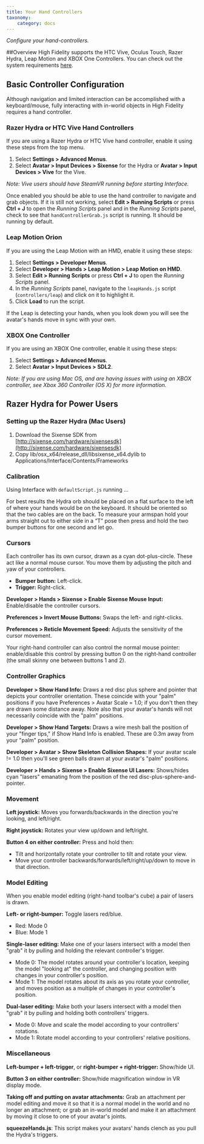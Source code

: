 ```yaml
---
title: Your Hand Controllers
taxonomy:
    category: docs 
---
```

*Configure your hand-controllers.*

##Overview
High Fidelity supports the HTC Vive, Oculus Touch, Razer Hydra, Leap Motion and XBOX One Controllers. You can check out the system requirements [here](../../../get-started/requirements). 

## Basic Controller Configuration

Although navigation and limited interaction can be accomplished with a keyboard/mouse, fully interacting with in-world objects in High Fidelity requires a hand controller.

### Razer Hydra or HTC Vive Hand Controllers

If you are using a Razer Hydra or HTC Vive hand controller, enable it using these steps from the top menu.

1. Select **Settings > Advanced Menus**.
2. Select **Avatar > Input Devices > Sixense** for the Hydra or **Avatar > Input Devices > Vive** for the Vive.

*Note: Vive users should have SteamVR running before starting Interface.*

Once enabled you should be able to use the hand controller to navigate and grab objects. If it is still not working, select **Edit > Running Scripts** or press **Ctrl + J** to open the *Running Scripts* panel and in the *Running Scripts* panel, check to see that `handControllerGrab.js` script is running. It should be running by default.

### Leap Motion Orion

If you are using the Leap Motion with an HMD, enable it using these steps:

1. Select **Settings > Developer Menus**.
2. Select **Developer > Hands > Leap Motion > Leap Motion on HMD**.
3. Select **Edit > Running Scripts** or press **Ctrl + J** to open the *Running Scripts* panel.
4. In the *Running Scripts* panel, navigate to the `leapHands.js` script (`controllers/leap`) and click on it to highlight it.
5. Click **Load** to run the script.

If the Leap is detecting your hands, when you look down you will see the avatar's hands move in sync with your own.

### XBOX One Controller

If you are using an XBOX One controller, enable it using these steps:

1. Select **Settings > Advanced Menus**.
2. Select **Avatar > Input Devices > SDL2**.

*Note: If you are using Mac OS, and are having issues with using an XBOX controller, see Xbox 360 Controller (OS X) for more information.*

## Razer Hydra for Power Users

### Setting up the Razer Hydra (Mac Users)

1. Download the Sixense SDK from [http://sixense.com/hardware/sixensesdk](http://sixense.com/hardware/sixensesdk)
2. Copy lib/osx_x64/release_dll/libsixense_x64.dylib to Applications/Interface/Contents/Frameworks

### Calibration

Using Interface with `defaultScript.js` running …

For best results the Hydra orb should be placed on a flat surface to the left of where your hands would be on the keyboard. It should be oriented so that the two cables are on the back. To measure your armspan hold your arms straight out to either side in a “T” pose then press and hold the two bumper buttons for one second and let go.

### Cursors

Each controller has its own cursor, drawn as a cyan dot-plus-circle. These act like a normal mouse cursor. You move them by adjusting the pitch and yaw of your controllers.

- **Bumper button:** Left-click.
- **Trigger:** Right-click.

**Developer > Hands > Sixense > Enable Sixense Mouse Input:** Enable/disable the controller cursors.

**Preferences > Invert Mouse Buttons:** Swaps the left- and right-clicks.

**Preferences > Reticle Movement Speed:** Adjusts the sensitivity of the cursor movement.

Your right-hand controller can also control the normal mouse pointer: enable/disable this control by pressing button 0 on the right-hand controller (the small skinny one between buttons 1 and 2).

### Controller Graphics

**Developer > Show Hand Info:** Draws a red disc plus sphere and pointer that depicts your controller orientation. These coincide with your "palm" positions if you have Preferences > Avatar Scale = 1.0; if you don't then they are drawn some distance away. Note also that your avatar's hands will not necessarily coincide with the "palm" positions.

**Developer > Show Hand Targets:** Draws a wire mesh ball the position of your "finger tips," if Show Hand Info is enabled. These are 0.3m away from your "palm" position.

**Developer > Avatar > Show Skeleton Collision Shapes:** If your avatar scale != 1.0 then you'll see green balls drawn at your avatar's "palm" positions.

**Developer > Hands > Sixense > Enable Sixense UI Lasers:** Shows/hides cyan "lasers" emanating from the position of the red disc-plus-sphere-and-pointer.

### Movement

**Left joystick:** Moves you forwards/backwards in the direction you're looking, and left/right.

**Right joystick:** Rotates your view up/down and left/right.

**Button 4 on either controller:** Press and hold then:

- Tilt and horizontally rotate your controller to tilt and rotate your view.
- Move your controller backwards/forwards/left/right/up/down to move in that direction.



### Model Editing

When you enable model editing (right-hand toolbar's cube) a pair of lasers is drawn.

**Left- or right-bumper:** Toggle lasers red/blue.

- Red: Mode 0
- Blue: Mode 1

**Single-laser editing:** Make one of your lasers intersect with a model then "grab" it by pulling and holding the relevant controller's trigger.

- Mode 0: The model rotates around your controller's location, keeping the model "looking at" the controller, and changing position with changes in your controller's position.
- Mode 1: The model rotates about its axis as you rotate your controller, and moves position as a multiple of changes in your controller's position.

**Dual-laser editing:** Make both your lasers intersect with a model then "grab" it by pulling and holding both controllers’ triggers.

- Mode 0: Move and scale the model according to your controllers' rotations.
- Mode 1: Rotate model according to your controllers' relative positions.

### Miscellaneous

**Left-bumper + left-trigger**, or **right-bumper + right-trigger:** Show/hide UI.

**Button 3 on either controller:** Show/hide magnification window in VR display mode.

**Taking off and putting on avatar attachments:** Grab an attachment per model editing and move it so that it is a normal model in the world and no longer an attachment; or grab an in-world model and make it an attachment by moving it close to one of your avatar's joints.

**squeezeHands.js**: This script makes your avatars' hands clench as you pull the Hydra's triggers.
